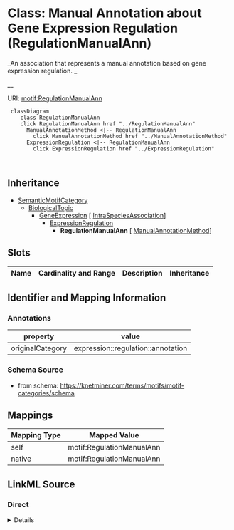 

# Class: Manual Annotation about Gene Expression Regulation (RegulationManualAnn) 


_An association that represents a manual annotation based on gene expression regulation. _

__





URI: [motif:RegulationManualAnn](https://knetminer.com/terms/motifs/motif-categories/RegulationManualAnn)






```mermaid
 classDiagram
    class RegulationManualAnn
    click RegulationManualAnn href "../RegulationManualAnn"
      ManualAnnotationMethod <|-- RegulationManualAnn
        click ManualAnnotationMethod href "../ManualAnnotationMethod"
      ExpressionRegulation <|-- RegulationManualAnn
        click ExpressionRegulation href "../ExpressionRegulation"
      
      
```





## Inheritance
* [SemanticMotifCategory](SemanticMotifCategory.md)
    * [BiologicalTopic](BiologicalTopic.md)
        * [GeneExpression](GeneExpression.md) [ [IntraSpeciesAssociation](IntraSpeciesAssociation.md)]
            * [ExpressionRegulation](ExpressionRegulation.md)
                * **RegulationManualAnn** [ [ManualAnnotationMethod](ManualAnnotationMethod.md)]



## Slots

| Name | Cardinality and Range | Description | Inheritance |
| ---  | --- | --- | --- |









## Identifier and Mapping Information





### Annotations

| property | value |
| --- | --- |
| originalCategory | expression::regulation::annotation |




### Schema Source


* from schema: https://knetminer.com/terms/motifs/motif-categories/schema




## Mappings

| Mapping Type | Mapped Value |
| ---  | ---  |
| self | motif:RegulationManualAnn |
| native | motif:RegulationManualAnn |







## LinkML Source

<!-- TODO: investigate https://stackoverflow.com/questions/37606292/how-to-create-tabbed-code-blocks-in-mkdocs-or-sphinx -->

### Direct

<details>
```yaml
name: RegulationManualAnn
annotations:
  originalCategory:
    tag: originalCategory
    value: expression::regulation::annotation
description: "An association that represents a manual annotation based on gene expression\
  \ regulation. \n"
title: Manual Annotation about Gene Expression Regulation
notes:
- 'original category no: 2.3'
from_schema: https://knetminer.com/terms/motifs/motif-categories/schema
is_a: ExpressionRegulation
mixins:
- ManualAnnotationMethod

```
</details>

### Induced

<details>
```yaml
name: RegulationManualAnn
annotations:
  originalCategory:
    tag: originalCategory
    value: expression::regulation::annotation
description: "An association that represents a manual annotation based on gene expression\
  \ regulation. \n"
title: Manual Annotation about Gene Expression Regulation
notes:
- 'original category no: 2.3'
from_schema: https://knetminer.com/terms/motifs/motif-categories/schema
is_a: ExpressionRegulation
mixins:
- ManualAnnotationMethod

```
</details>